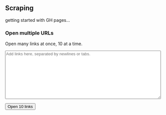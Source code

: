 ## Scraping
getting started with GH pages…

### Open multiple URLs
Open many links at once, 10 at a time.
<textarea
    id="urls-box"
    placeholder="Add links here, separated by newlines or tabs."
    rows="10"
    style="font-family: Arial; width: 100%; white-space: pre"
></textarea>
<button id="open-button">Open 10 links</button>

<script src="index.js"></script>
